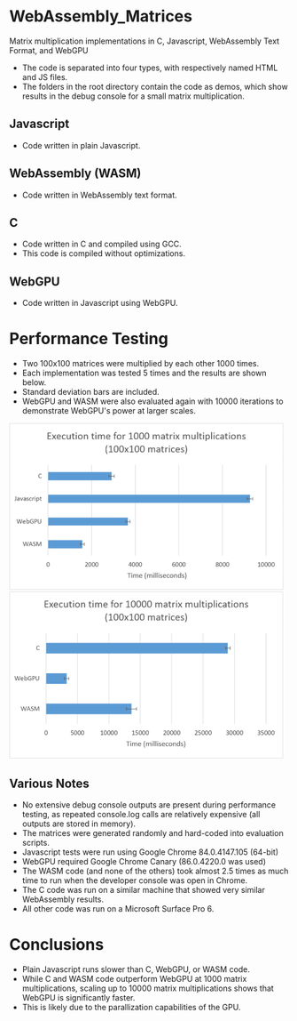 # WebAssembly_Matrices
Matrix multiplication implementations in C, Javascript, WebAssembly Text Format, and WebGPU

- The code is separated into four types, with respectively named HTML and JS files.
- The folders in the root directory contain the code as demos, which show results in the debug console for a small matrix multiplication.
## Javascript
- Code written in plain Javascript.
## WebAssembly (WASM)
- Code written in WebAssembly text format.
## C
- Code written in C and compiled using GCC.
- This code is compiled without optimizations.
## WebGPU
- Code written in Javascript using WebGPU.

# Performance Testing
- Two 100x100 matrices were multiplied by each other 1000 times.
- Each implementation was tested 5 times and the results are shown below.
- Standard deviation bars are included.
- WebGPU and WASM were also evaluated again with 10000 iterations to demonstrate WebGPU's power at larger scales.

<img src="Evaluation/graph1.png" alt="All 4 Performance Comparison (1000 multiplications)" height="300px"/>
<img src="Evaluation/graph2.png" alt="C vs. WebGPU vs. WASM Performance Comparison (10000 multiplications)" height="300px"/>

## Various Notes
- No extensive debug console outputs are present during performance testing, as repeated console.log calls are relatively expensive (all outputs are stored in memory).
- The matrices were generated randomly and hard-coded into evaluation scripts.
- Javascript tests were run using Google Chrome 84.0.4147.105 (64-bit)
- WebGPU required Google Chrome Canary (86.0.4220.0 was used)
- The WASM code (and none of the others) took almost 2.5 times as much time to run when the developer console was open in Chrome.
- The C code was run on a similar machine that showed very similar WebAssembly results.
- All other code was run on a Microsoft Surface Pro 6.

# Conclusions
- Plain Javascript runs slower than C, WebGPU, or WASM code.
- While C and WASM code outperform WebGPU at 1000 matrix multiplications, scaling up to 10000 matrix multiplications shows that WebGPU is significantly faster.
- This is likely due to the parallization capabilities of the GPU.